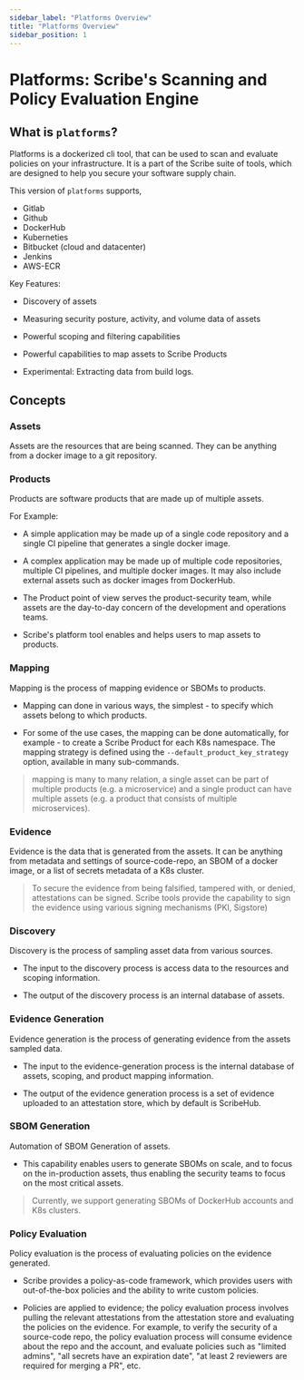 ```yaml
---
sidebar_label: "Platforms Overview"
title: "Platforms Overview"
sidebar_position: 1
---
```


# Platforms: Scribe's Scanning and Policy Evaluation Engine

## What is `platforms`?
Platforms is a dockerized cli tool, that can be used to scan and evaluate policies on your infrastructure. It is a part of the Scribe suite of tools, which are designed to help you secure your software supply chain.

This version of `platforms` supports,
* Gitlab
* Github
* DockerHub
* Kuberneties
* Bitbucket (cloud and datacenter)
* Jenkins
* AWS-ECR

Key Features:

* Discovery of assets

* Measuring security posture, activity,
and volume data of assets

* Powerful scoping and filtering capabilities

* Powerful capabilities to map assets to Scribe Products

* Experimental: Extracting data from build logs.

## Concepts

### Assets

Assets are the resources that are being scanned. They can be anything from a docker image to a git repository.

### Products

Products are software products that are made up of multiple assets. 

For Example:

* A simple application may be made up of a single code repository and a single CI pipeline that generates a single docker image.

* A complex application may be made up of multiple code repositories, multiple CI pipelines, and multiple docker images. It may also include external assets such as docker images from DockerHub.

* The Product point of view serves the product-security team, while assets are the day-to-day concern of the development and operations teams.

* Scribe's platform tool enables and helps users to map assets to products.

### Mapping
Mapping is the process of mapping evidence or SBOMs to products.

* Mapping can done in various ways, the simplest - to specify which assets belong to which products.

* For some of the use cases, the mapping can be done automatically, for example - to create a Scribe Product for each K8s namespace. The mapping strategy is defined using the `--default_product_key_strategy` option, available in many sub-commands.

> mapping is many to many relation, a single asset can be part of multiple products (e.g. a microservice) and a single product can have multiple assets (e.g. a product that consists of multiple microservices).

### Evidence

Evidence is the data that is generated from the assets. It can be anything from metadata and settings of source-code-repo, an SBOM of a docker image, or a list of secrets metadata of a K8s cluster.

> To secure the evidence from being falsified, tampered with, or denied, attestations can be signed. Scribe tools provide the capability to sign the evidence using various signing mechanisms (PKI, Sigstore)

### Discovery

Discovery is the process of sampling asset data from various sources.

* The input to the discovery process is access data to the resources and scoping information.

* The output of the discovery process is an internal database of assets.

### Evidence Generation

Evidence generation is the process of generating evidence from the assets sampled data. 

* The input to the evidence-generation process is the internal database of assets, scoping, and product mapping information.

* The output of the evidence generation process is a set of evidence uploaded to an attestation store, which by default is ScribeHub.

### SBOM Generation

Automation of SBOM Generation of assets.

* This capability enables users to generate SBOMs on scale, and to focus on the in-production assets, thus enabling the security teams to focus on the most critical assets.

> Currently, we support generating SBOMs of DockerHub accounts and K8s clusters.


### Policy Evaluation

Policy evaluation is the process of evaluating policies on the evidence generated.

* Scribe provides a policy-as-code framework, which provides users with out-of-the-box policies and the ability to write custom policies.

* Policies are applied to evidence; the policy evaluation process involves pulling the relevant attestations from the attestation store and evaluating the policies on the evidence. For example, to verify the security of a source-code repo, the policy evaluation process will consume evidence about the repo and the account, and evaluate policies such as "limited admins", "all secrets have an expiration date", "at least 2 reviewers are required for merging a PR", etc.
